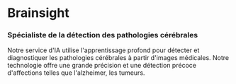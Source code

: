 # Brainsight

### Spécialiste de la détection des pathologies cérébrales

Notre service d'IA utilise l'apprentissage profond pour détecter et diagnostiquer les pathologies cérébrales à partir d'images médicales. Notre technologie offre une grande précision et une détection précoce d'affections telles que l'alzheimer, les tumeurs.
